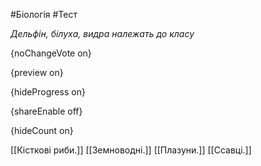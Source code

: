 #Біологія #Тест

*Дельфін, білуха, видра належать до класу*

{noChangeVote on}

{preview on}

{hideProgress on}

{shareEnable off}

{hideCount on}

[[Кісткові риби.]]
[[Земноводні.]]
[[Плазуни.]]
[[Ссавці.]]
